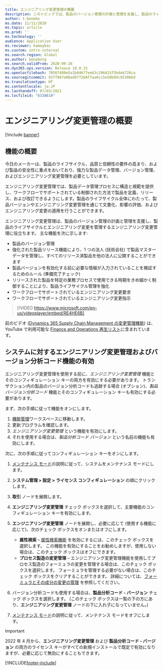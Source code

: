```yaml
---
title: エンジニアリング変更管理の概要
description: このトピックでは、製品のバージョン管理の計画と管理を支援し、製品のライフサイクルとエンジニアリング変更を管理するエンジニアリング変更管理の概要を説明します。
author: t-benebo
ms.date: 11/11/2020
ms.topic: article
ms.prod: ''
ms.technology: ''
audience: Application User
ms.reviewer: kamaybac
ms.custom: intro-internal
ms.search.region: Global
ms.author: benebotg
ms.search.validFrom: 2020-09-28
ms.dyn365.ops.version: Release 10.0.15
ms.openlocfilehash: 70567489e5a1b84677ee63c296d15f5bdeb728ca
ms.sourcegitcommit: 92ff867a06ed977268ffaa6cc5e58b9dc95306bd
ms.translationtype: HT
ms.contentlocale: ja-JP
ms.lasthandoff: 07/03/2021
ms.locfileid: "6338610"
---
```

# <a name="engineering-change-management-overview"></a>エンジニアリング変更管理の概要

[!include [banner](../includes/banner.md)]

## <a name="feature-summary"></a>機能の概要

今日のメーカーは、製品のライフサイクル、品質と信頼性の要件の高まり、および製品の安全性に重点をおいており、強力な製品データ管理、バージョン管理、およびエンジニアリング変更管理を必要としています。

エンジニアリング変更管理では、製品データ管理プロセスに構造と規範を提供し、ワークフローでサポートされている制御された方法で製品を定義、リリース、および改訂できるようにします。製品のライフサイクル全体にわたって、製品バージョンやエンジニアリング変更管理を通じて文書化、影響の評価、およびエンジニアリング変更の適用を行うことができます。

エンジニアリング変更管理は、製品のバージョン管理の計画と管理を支援し、製品のライフサイクルとエンジニアリング変更を管理するエンジニアリング変更管理に役立ちます。 主な機能を次に示します:

- 製品のバージョン管理
- 強化された製品リリース機能により、1 つの法人 (技術会社) で製品マスター データを管理し、すべてのリリース済製品を他の法人に公開することができます
- 製品バージョンを有効化する前に必要な情報が入力されていることを検証するためのルール (準備完了チェック)
- リリースされた製品を特定の業務プロセスで使用できる時期をきめ細かく制御することにより、製品ライフサイクル管理を強化
- ワークフローでサポートされているエンジニアリング変更要求
- ワークフローでサポートされているエンジニアリング変更指示

> [!VIDEO https://www.microsoft.com/en-us/videoplayer/embed/RE4HE6B]

前のビデオ ([Dynamics 365 Supply Chain Management の変更管理機能](https://youtu.be/N313FqvRuBc)) は、YouTube で利用可能な [Finance and Operations 再生リスト](https://www.youtube.com/playlist?list=PLcakwueIHoT_SYfIaPGoOhloFoCXiUSyW)に含まれています。

## <a name="turn-on-the-engineering-change-management-and-version-dimension-features-for-your-system"></a>システムに対するエンジニアリング変更管理およびバージョン分析コード機能の有効

エンジニアリング変更管理を使用する前に、*エンジニアリング変更管理* 機能とそのコンフィギュレーション キーの両方を有効にする必要があります。 トランザクション内の製品のバージョン分析コードも追跡する場合 (オプション)、*製品バージョン分析コード* 機能とそのコンフィギュレーション キーも有効にする必要があります。

まず、次の手順に従って機能をオンにします。

1. [機能管理](../../fin-ops-core/fin-ops/get-started/feature-management/feature-management-overview.md)ワークスペースに移動します。
1. 更新プログラムを確認します。
1. *エンジニアリング変更管理* という機能を有効にします。
1. それを使用する場合は、*製品分析コード バージョン* という名前の機能も有効にします。

次に、次の手順に従ってコンフィギュレーション キーをオンにします。

1. [メンテナンス モード](../../fin-ops-core/dev-itpro/sysadmin/maintenance-mode.md)の説明に従って、システムをメンテナンス モードにします。
1. **システム管理 \> 設定 \> ライセンス コンフィギュレーション** の順にクリックします。
1. **取引** ノードを展開します。
1. **エンジニアリング変更管理** チェック ボックスを選択して、主要機能のコンフィギュレーション キーを有効にします。
1. **エンジニアリング変更管理** ノードを展開し、必要に応じて (使用する機能に応じて)、次のチェック ボックスをオンまたはオフにします。

    - **属性検索** – [属性検索機能](engineering-attributes-and-search.md) を有効にするには、このチェック ボックスを選択します。 この機能を有効にすることをお勧めしますが、使用しない場合は、このチェック ボックスはオフにできます。
    - **プロセス製造の変更管理** – エンジニアリング変更管理機能を使用してプロセス製造のフォーミュラの変更を管理する場合は、このチェック ボックスを選択します。 フォーミュラを管理する必要がない場合は、このチェック ボックスをクリアすることができます。 詳細については、[フォーミュラとその成分の変更の管理](manage-formula-changes.md) を参照してください。

1. バージョン分析コードも使用する場合は、**製品分析コード - バージョン** チェック ボックスを選択します。 (このチェック ボックスは一覧の下の方にあり、**エンジニアリング変更管理** ノードの下に入れ子になっていません。)
1. [メンテナンス モード](../../fin-ops-core/dev-itpro/sysadmin/maintenance-mode.md)の説明に従って、メンテナンス モードをオフにします。

> [!IMPORTANT]
> 2022 年 4 月から、**エンジニアリング変更管理** および **製品分析コード - バージョン** の両方のライセンス キーがすべての新規インストールで既定で有効になりますが、必要に応じて無効にすることもできます。

[!INCLUDE[footer-include](../../includes/footer-banner.md)]
